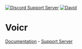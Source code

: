 [![Discord Support Server](https://discordapp.com/api/guilds/449576301997588490/embed.png)](https://discord.gg/pfQz5Pq) [![David](https://david-dm.org/Gleeny/Voicr.svg)](https://david-dm.org/Gleeny/Voicr)

# Voicr

[Documentation](https://gleeny.github.io/voicr/) - [Support Server](https://discordapp.com/invite/JbHX5U3)
